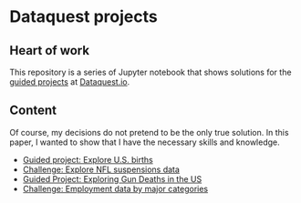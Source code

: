 Dataquest projects
====================
Heart of work
---------
This repository is a series of Jupyter notebook that shows solutions for the [guided projects](https://www.dataquest.io/projects) at [Dataquest.io](https://www.dataquest.io/).

Content
---------
Of course, my decisions do not pretend to be the only true solution. In this paper, I wanted to show that I have the necessary skills and knowledge.

+ [Guided project: Explore U.S. births](https://github.com/IsFilimonov/DataquestProjects/blob/master/US_births/Explore%20U.S.%20births.ipynb)
+ [Challenge: Explore NFL suspensions data](https://github.com/IsFilimonov/DataquestProjects/blob/master/NFL_suspensions/Explore%20NFL%20suspension.ipynb)
+ [Guided Project: Exploring Gun Deaths in the US](https://github.com/IsFilimonov/DataquestProjects/blob/master/Gun%20deaths%20US/Exploring%20Gun%20Deaths%20in%20the%20US.ipynb)
+ [Challenge: Employment data by major categories](https://github.com/IsFilimonov/DataquestProjects/blob/master/Employment%20rates/Employment%20rates.ipynb)
